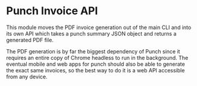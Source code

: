 # Punch Invoice API

This module moves the PDF invoice generation out of the main CLI and into its own API which takes a punch summary JSON object and returns a generated PDF file.

The PDF generation is by far the biggest dependency of Punch since it requires an entire copy of Chrome headless to run in the background. The eventual mobile and web apps for punch should also be able to generate the exact same invoices, so the best way to do it is a web API accessible from any device.